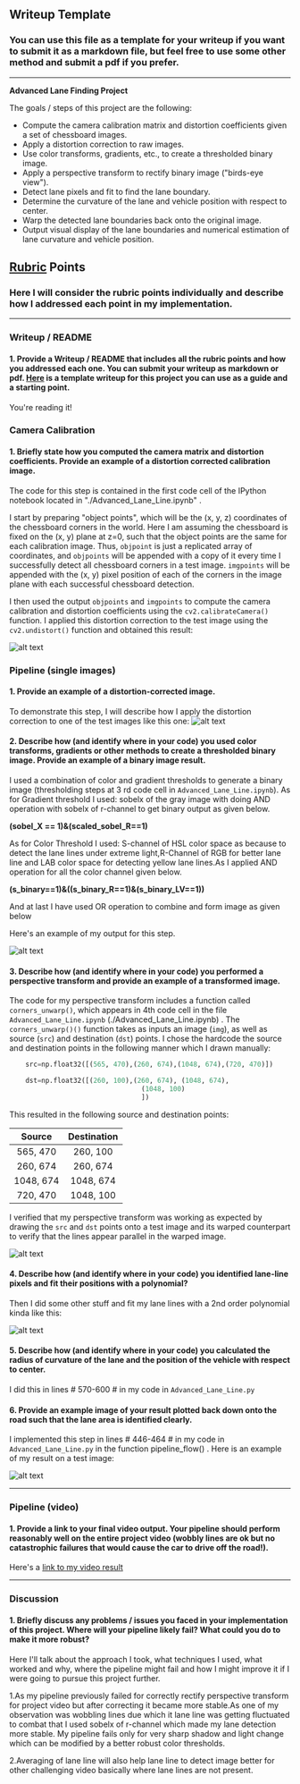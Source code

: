 ## Writeup Template

### You can use this file as a template for your writeup if you want to submit it as a markdown file, but feel free to use some other method and submit a pdf if you prefer.

---

**Advanced Lane Finding Project**

The goals / steps of this project are the following:

* Compute the camera calibration matrix and distortion coefficients given a set of chessboard images.
* Apply a distortion correction to raw images.
* Use color transforms, gradients, etc., to create a thresholded binary image.
* Apply a perspective transform to rectify binary image ("birds-eye view").
* Detect lane pixels and fit to find the lane boundary.
* Determine the curvature of the lane and vehicle position with respect to center.
* Warp the detected lane boundaries back onto the original image.
* Output visual display of the lane boundaries and numerical estimation of lane curvature and vehicle position.

[//]: # (Image References)

[image1]: ./test_undist.jpg "Undistorted"
[image2]: ./Undistorted.PNG "Road Transformed"
[image3]: ./Color_Combined.PNG "Binary Example"
[image4]: ./Perspective_Transform.PNG "Warp Example"
[image5]: ./Lane_Line.PNG "Fit Visual"
[image6]: ./Video_Lane.png "Output"
[video1]: ./project_video.mp4 "Video"

## [Rubric](https://review.udacity.com/#!/rubrics/571/view) Points

### Here I will consider the rubric points individually and describe how I addressed each point in my implementation.  

---

### Writeup / README

#### 1. Provide a Writeup / README that includes all the rubric points and how you addressed each one.  You can submit your writeup as markdown or pdf.  [Here](https://github.com/udacity/CarND-Advanced-Lane-Lines/blob/master/writeup_template.md) is a template writeup for this project you can use as a guide and a starting point.  

You're reading it!

### Camera Calibration

#### 1. Briefly state how you computed the camera matrix and distortion coefficients. Provide an example of a distortion corrected calibration image.

The code for this step is contained in the first code cell of the IPython notebook located in "./Advanced_Lane_Line.ipynb" .  

I start by preparing "object points", which will be the (x, y, z) coordinates of the chessboard corners in the world. Here I am assuming the chessboard is fixed on the (x, y) plane at z=0, such that the object points are the same for each calibration image.  Thus, `objpoint` is just a replicated array of coordinates, and `objpoints` will be appended with a copy of it every time I successfully detect all chessboard corners in a test image.  `imgpoints` will be appended with the (x, y) pixel position of each of the corners in the image plane with each successful chessboard detection.  

I then used the output `objpoints` and `imgpoints` to compute the camera calibration and distortion coefficients using the `cv2.calibrateCamera()` function.  I applied this distortion correction to the test image using the `cv2.undistort()` function and obtained this result: 

![alt text][image1]

### Pipeline (single images)

#### 1. Provide an example of a distortion-corrected image.

To demonstrate this step, I will describe how I apply the distortion correction to one of the test images like this one:
![alt text][image2]

#### 2. Describe how (and identify where in your code) you used color transforms, gradients or other methods to create a thresholded binary image.  Provide an example of a binary image result.

I used a combination of color and gradient thresholds to generate a binary image (thresholding steps at 3 rd code cell in `Advanced_Lane_Line.ipynb`).
As for Gradient threshold I used:
sobelx of the gray image with doing AND operation with sobelx of r-channel to get binary output as given below.

**(sobel_X == 1)&(scaled_sobel_R==1)**

As for Color Threshold I used:
S-channel of HSL color space as because to detect the lane lines under extreme light,R-Channel of RGB for better lane line and LAB color space for detecting yellow lane lines.As I applied AND operation for all the color channel given below.

**(s_binary==1)&((s_binary_R==1)&(s_binary_LV==1))**

And at last I have used OR operation to combine and form image as given below

Here's an example of my output for this step. 

![alt text][image3]

#### 3. Describe how (and identify where in your code) you performed a perspective transform and provide an example of a transformed image.

The code for my perspective transform includes a function called `corners_unwarp()`, which appears in 4th code cell  in the file `Advanced_Lane_Line.ipynb` (./Advanced_Lane_Line.ipynb) .  The `corners_unwarp()()` function takes as inputs an image (`img`), as well as source (`src`) and destination (`dst`) points.  I chose the hardcode the source and destination points in the following manner which I drawn manually:

```python
    src=np.float32([(565, 470),(260, 674),(1048, 674),(720, 470)])

    dst=np.float32([(260, 100),(260, 674), (1048, 674), 
                                 (1048, 100)
                                 ])
```

This resulted in the following source and destination points:

| Source        | Destination   | 
|:-------------:|:-------------:| 
| 565, 470      | 260, 100        | 
| 260, 674      | 260, 674      |
| 1048, 674     | 1048, 674      |
| 720, 470      | 1048, 100        |

I verified that my perspective transform was working as expected by drawing the `src` and `dst` points onto a test image and its warped counterpart to verify that the lines appear parallel in the warped image.

![alt text][image4]

#### 4. Describe how (and identify where in your code) you identified lane-line pixels and fit their positions with a polynomial?

Then I did some other stuff and fit my lane lines with a 2nd order polynomial kinda like this:

![alt text][image5]

#### 5. Describe how (and identify where in your code) you calculated the radius of curvature of the lane and the position of the vehicle with respect to center.

I did this in lines # 570-600 # in my code in `Advanced_Lane_Line.py`

#### 6. Provide an example image of your result plotted back down onto the road such that the lane area is identified clearly.

I implemented this step in lines # 446-464 # in my code in `Advanced_Lane_Line.py` in the function pipeline_flow() .  Here is an example of my result on a test image:

![alt text][image6]

---

### Pipeline (video)

#### 1. Provide a link to your final video output.  Your pipeline should perform reasonably well on the entire project video (wobbly lines are ok but no catastrophic failures that would cause the car to drive off the road!).

Here's a [link to my video result](./project_video_output.mp4)

---

### Discussion

#### 1. Briefly discuss any problems / issues you faced in your implementation of this project.  Where will your pipeline likely fail?  What could you do to make it more robust?

Here I'll talk about the approach I took, what techniques I used, what worked and why, where the pipeline might fail and how I might improve it if I were going to pursue this project further.  

1.As my pipeline previously failed for correctly rectify perspective transform for project video but after correcting it became more stable.As one of my observation was wobbling lines due which it lane line was getting fluctuated to combat that I used sobelx of r-channel which made my lane detection more stable. My pipeline fails only for very sharp shadow and light change which can be modified by a better robust color thresholds.

2.Averaging of lane line will also help lane line to detect image better for other challenging video basically where lane lines are not present.
